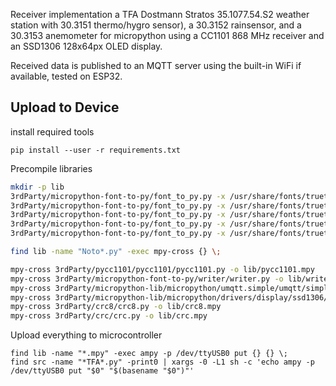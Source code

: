 Receiver implementation a TFA Dostmann Stratos 35.1077.54.S2 weather station with 30.3151 thermo/hygro sensor), a 30.3152 rainsensor, and a 30.3153 anemometer for micropython using a CC1101 868 MHz receiver and an SSD1306 128x64px OLED display.


Received data is published to an MQTT server using the built-in WiFi if available, tested on ESP32.

## Upload to Device
install required tools
```
pip install --user -r requirements.txt
```

Precompile libraries
```sh
mkdir -p lib
3rdParty/micropython-font-to-py/font_to_py.py -x /usr/share/fonts/truetype/NotoSans-Bold.ttf        15 lib/NotoSansBold15.py
3rdParty/micropython-font-to-py/font_to_py.py -x /usr/share/fonts/truetype/NotoSans-Condensed.ttf   15 lib/NotoSansCondensed15.py
3rdParty/micropython-font-to-py/font_to_py.py -x /usr/share/fonts/truetype/NotoSans-Condensed.ttf   20 lib/NotoSansCondensed20.py
3rdParty/micropython-font-to-py/font_to_py.py -x /usr/share/fonts/truetype/NotoSans-Condensed.ttf   28 lib/NotoSansCondensed28.py
3rdParty/micropython-font-to-py/font_to_py.py -x /usr/share/fonts/truetype/NotoSans-Regular.ttf     15 lib/NotoSansRegular15.py

find lib -name "Noto*.py" -exec mpy-cross {} \;

mpy-cross 3rdParty/pycc1101/pycc1101/pycc1101.py -o lib/pycc1101.mpy
mpy-cross 3rdParty/micropython-font-to-py/writer/writer.py -o lib/writer.mpy
mpy-cross 3rdParty/micropython-lib/micropython/umqtt.simple/umqtt/simple.py -o lib/umqttsimple.mpy
mpy-cross 3rdParty/micropython-lib/micropython/drivers/display/ssd1306/ssd1306.py -o lib/ssd1306.mpy
mpy-cross 3rdParty/crc8/crc8.py -o lib/crc8.mpy
mpy-cross 3rdParty/crc/crc.py -o lib/crc.mpy
```

Upload everything to microcontroller
```
find lib -name "*.mpy" -exec ampy -p /dev/ttyUSB0 put {} {} \;
find src -name "*TFA*.py" -print0 | xargs -0 -L1 sh -c 'echo ampy -p /dev/ttyUSB0 put "$0" "$(basename "$0")"'
```